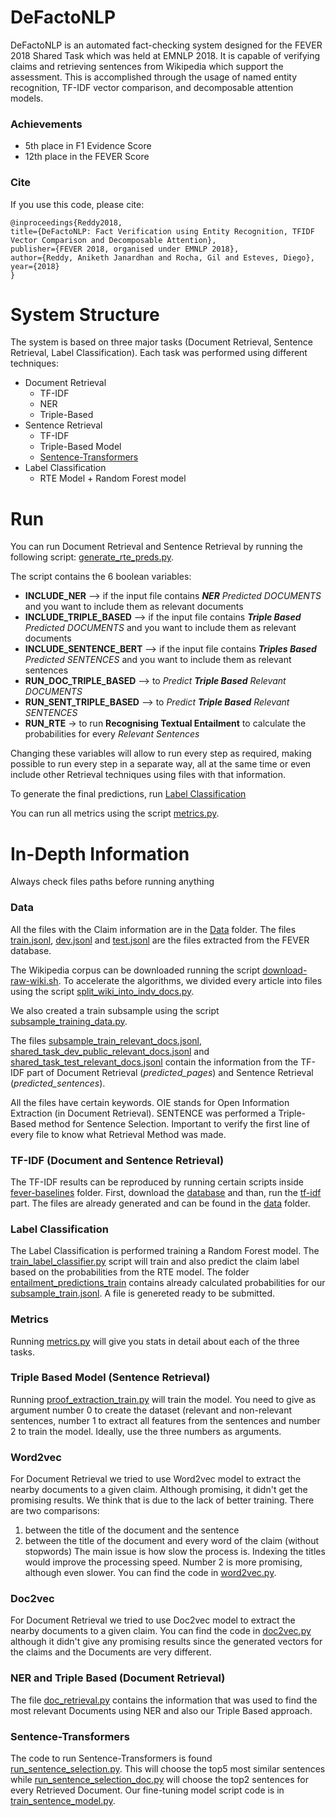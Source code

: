 # DeFactoNLP

DeFactoNLP is an automated fact-checking system designed for the FEVER 2018 Shared Task which was held at EMNLP 2018. It is capable of verifying claims and retrieving sentences from Wikipedia which support the assessment. This is accomplished through the usage of named entity recognition, TF-IDF vector comparison, and decomposable attention models.

### Achievements 
* 5th place in F1 Evidence Score
* 12th place in the FEVER Score 
### Cite
If you use this code, please cite:

```
@inproceedings{Reddy2018, 
title={DeFactoNLP: Fact Verification using Entity Recognition, TFIDF Vector Comparison and Decomposable Attention}, 
publisher={FEVER 2018, organised under EMNLP 2018}, 
author={Reddy, Aniketh Janardhan and Rocha, Gil and Esteves, Diego},
year={2018}
}
```

# System Structure 

The system is based on three major tasks (Document Retrieval, Sentence Retrieval, Label Classification). Each task was performed using different techniques:

* Document Retrieval
  * TF-IDF 
  * NER
  * Triple-Based
* Sentence Retrieval
  * TF-IDF
  * Triple-Based Model
  * [Sentence-Transformers](https://github.com/UKPLab/sentence-transformers)
* Label Classification
  * RTE Model + Random Forest model

# Run

You can run Document Retrieval and Sentence Retrieval by running the following script: [generate_rte_preds.py](/generate_rte_preds.py).

The script contains the 6 boolean variables:
* **INCLUDE_NER** --> if the input file contains ***NER** Predicted DOCUMENTS* and you want to include them as relevant documents
* **INCLUDE_TRIPLE_BASED** --> if the input file contains ***Triple Based** Predicted DOCUMENTS* and you want to include them as relevant documents
* **INCLUDE_SENTENCE_BERT** --> if the input file contains ***Triples Based** Predicted SENTENCES* and you want to include them as relevant sentences
* **RUN_DOC_TRIPLE_BASED** --> to *Predict **Triple Based** Relevant DOCUMENTS* 
* **RUN_SENT_TRIPLE_BASED** --> to *Predict **Triple Based** Relevant SENTENCES* 
* **RUN_RTE** -> to run **Recognising Textual Entailment** to calculate the probabilities for every *Relevant Sentences*

Changing these variables will allow to run every step as required, making possible to run every step in a separate way, all at the same time or even include other Retrieval techniques using files with that information.

To generate the final predictions, run [Label Classification](#Label-Classification)

You can run all metrics using the script [metrics.py](metrics.py).

# In-Depth Information

Always check files paths before running anything

### Data

All the files with the Claim information are in the [Data](/data) folder.
The files [train.jsonl](/data/train.jsonl), [dev.jsonl](/data/dev.jsonl) and [test.jsonl](/data/test.jsonl) are the files extracted from the FEVER database.  

The Wikipedia corpus can be downloaded running the script [download-raw-wiki.sh](/fever-baselines/scripts/download-raw-wiki.sh). To accelerate the algorithms, we divided every article into files using the script [split_wiki_into_indv_docs.py](split_wiki_into_indv_docs.py).

We also created a train subsample using the script [subsample_training_data.py](subsample_training_data.py).

The files [subsample_train_relevant_docs.jsonl](/data/subsample_train_relevant_docs.jsonl), [shared_task_dev_public_relevant_docs.jsonl](/data/shared_task_dev_public_relevant_docs.jsonl) and [shared_task_test_relevant_docs.jsonl](/data/shared_task_test_relevant_docs.jsonl) contain the information from the TF-IDF part of Document Retrieval (*predicted_pages*) and Sentence Retrieval (*predicted_sentences*). 

All the files have certain keywords. OIE stands for Open Information Extraction (in Document Retrieval). SENTENCE was performed a Triple-Based method for Sentence Selection. Important to verify the first line of every file to know what Retrieval Method was made.

### TF-IDF (Document and Sentence Retrieval)

The TF-IDF results can be reproduced by running certain scripts inside [fever-baselines](/fever-baselines/) folder. First, download the [database](/fever-baselines#data-preparation) and than, run the [tf-idf](/fever-baselines#evidence-retrieval-evaluation) part. 
The files are already generated and can be found in the [data](/data) folder.

### Label Classification

The Label Classification is performed training a Random Forest model. The [train_label_classifier.py](train_label_classifier.py) script will train and also predict the claim label based on the probabilities from the RTE model. 
The folder [entailment_predictions_train](/rte/entailment_predictions_train/) contains already calculated probabilities for our [subsample_train.jsonl](/data/subsample_train.jsonl). A file is genereted ready to be submitted.

### Metrics

Running [metrics.py](metrics.py) will give you stats in detail about each of the three tasks. 

### Triple Based Model (Sentence Retrieval)

Running [proof_extraction_train.py](proof_extraction_train.py) will train the model. You need to give as argument number 0 to create the dataset (relevant and non-relevant sentences, number 1 to extract all features from the sentences and number 2 to train the model. Ideally, use the three numbers as arguments.

### Word2vec

For Document Retrieval we tried to use Word2vec model to extract the nearby documents to a given claim. Although promising, it didn't get the promising results. We think that is due to the lack of better training. 
There are two comparisons:
  1. between the title of the document and the sentence
  2. between the title of the document and every word of the claim (without stopwords) 
The main issue is how slow the process is. Indexing the titles would improve the processing speed. Number 2 is more promising, although even slower. You can find the code in [word2vec.py](word2vec.py).

### Doc2vec

For Document Retrieval we tried to use Doc2vec model to extract the nearby documents to a given claim. You can find the code in [doc2vec.py](doc2vec.py) although it didn't give any promising results since the generated vectors for the claims and the Documents are very different. 

### NER and Triple Based (Document Retrieval)

The file [doc_retrieval.py](doc_retrieval.py) contains the information that was used to find the most relevant Documents using NER and also our Triple Based approach.

### Sentence-Transformers

The code to run Sentence-Transformers is found [run_sentence_selection.py](run_sentence_selection.py). This will choose the top5 most similar sentences while [run_sentence_selection_doc.py](run_sentence_selection_doc.py) will choose the top2 sentences for every Retrieved Document.
Our fine-tuning model script code is in [train_sentence_model.py](train_sentence_model.py).
